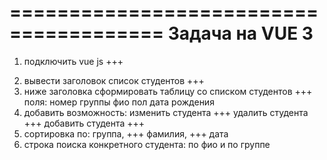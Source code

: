 =======================================
Задача на VUE 3
=======================================

1. подключить vue js +++
<!-- подключить vuetify -->

2. вывести заголовок список студентов +++
3. ниже заголовка сформировать таблицу со списком студентов +++
поля:
номер группы
фио
пол
дата рождения
4. добавить возможность:
изменить студента +++
удалить студента +++
добавить студента +++
5. сортировка по:
группа, +++
фамилия, +++
дата
6. строка поиска конкретного студента: по фио и по группе